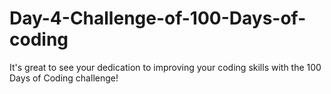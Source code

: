# Day-4-Challenge-of-100-Days-of-coding
It's great to see your dedication to improving your coding skills with the 100 Days of Coding challenge!
